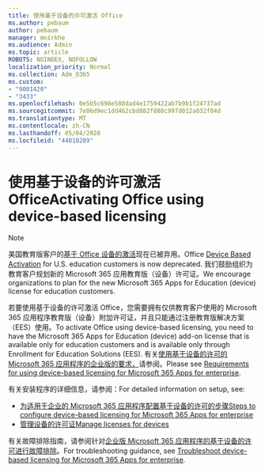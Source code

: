 ```yaml
---
title: 使用基于设备的许可激活 Office
ms.author: pebaum
author: pebaum
manager: mnirkhe
ms.audience: Admin
ms.topic: article
ROBOTS: NOINDEX, NOFOLLOW
localization_priority: Normal
ms.collection: Adm_O365
ms.custom:
- "9001420"
- "3433"
ms.openlocfilehash: 0e5b5c698e588dad4e1759422ab7b9b1f24737ad
ms.sourcegitcommit: 7e06d9ec1dd462cbd882f088c997d012a032f04d
ms.translationtype: MT
ms.contentlocale: zh-CN
ms.lasthandoff: 05/04/2020
ms.locfileid: "44010289"
---
```

# <a name="activating-office-using-device-based-licensing"></a><span data-ttu-id="d051f-102">使用基于设备的许可激活 Office</span><span class="sxs-lookup"><span data-stu-id="d051f-102">Activating Office using device-based licensing</span></span>

> [!NOTE]
> <span data-ttu-id="d051f-103">美国教育版客户的[基于 Office 设备的激活](https://aka.ms/officedba)现在已被弃用。</span><span class="sxs-lookup"><span data-stu-id="d051f-103">Office [Device Based Activation](https://aka.ms/officedba) for U.S. education customers is now deprecated.</span></span> <span data-ttu-id="d051f-104">我们鼓励组织为教育客户规划新的 Microsoft 365 应用教育版（设备）许可证。</span><span class="sxs-lookup"><span data-stu-id="d051f-104">We encourage organizations to plan for the new Microsoft 365 Apps for Education (device) license for education customers.</span></span>

<span data-ttu-id="d051f-105">若要使用基于设备的许可激活 Office，您需要拥有仅供教育客户使用的 Microsoft 365 应用程序教育版（设备）附加许可证，并且只能通过注册教育版解决方案（EES）使用。</span><span class="sxs-lookup"><span data-stu-id="d051f-105">To activate Office using device-based licensing, you need to have the Microsoft 365 Apps for Education (device) add-on license that is available only for education customers and is available only through Enrollment for Education Solutions (EES).</span></span> <span data-ttu-id="d051f-106">有关[使用基于设备的许可的 Microsoft 365 应用程序的企业版的要求，](https://docs.microsoft.com/deployoffice/device-based-licensing#requirements-for-using-device-based-licensing-for-microsoft-365-apps-for-enterprise)请参阅。</span><span class="sxs-lookup"><span data-stu-id="d051f-106">Please see [Requirements for using device-based licensing for Microsoft 365 Apps for enterprise](https://docs.microsoft.com/deployoffice/device-based-licensing#requirements-for-using-device-based-licensing-for-microsoft-365-apps-for-enterprise).</span></span>


<span data-ttu-id="d051f-107">有关安装程序的详细信息，请参阅：</span><span class="sxs-lookup"><span data-stu-id="d051f-107">For detailed information on setup, see:</span></span>

- [<span data-ttu-id="d051f-108">为适用于企业的 Microsoft 365 应用程序配置基于设备的许可的步骤</span><span class="sxs-lookup"><span data-stu-id="d051f-108">Steps to configure device-based licensing for Microsoft 365 Apps for enterprise</span></span>](https://docs.microsoft.com/deployoffice/device-based-licensing#steps-to-configure-device-based-licensing-for-microsoft-365-apps-for-enterprise)
- [<span data-ttu-id="d051f-109">管理设备的许可证</span><span class="sxs-lookup"><span data-stu-id="d051f-109">Manage licenses for devices</span></span>](https://docs.microsoft.com/Office365/Admin/misc/manage-licenses-for-devices)

<span data-ttu-id="d051f-110">有关故障排除指南，请参阅针对[企业版 Microsoft 365 应用程序的基于设备的许可进行故障排除](https://docs.microsoft.com/deployoffice/device-based-licensing#troubleshoot-device-based-licensing-for-microsoft-365-apps-for-enterprise)。</span><span class="sxs-lookup"><span data-stu-id="d051f-110">For troubleshooting guidance, see [Troubleshoot device-based licensing for Microsoft 365 Apps for enterprise](https://docs.microsoft.com/deployoffice/device-based-licensing#troubleshoot-device-based-licensing-for-microsoft-365-apps-for-enterprise).</span></span>
